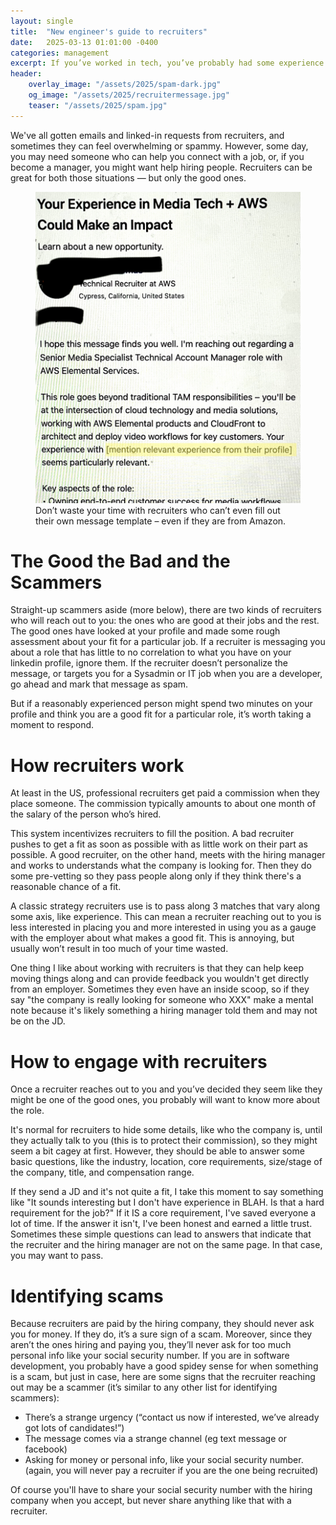 ```yaml
---
layout: single
title:  "New engineer's guide to recruiters"
date:   2025-03-13 01:01:00 -0400
categories: management
excerpt: If you’ve worked in tech, you’ve probably had some experience with recruiters. Even in bear markets most of us get messages from recruiters. Let’s talk about how to make the most of these experiences.
header:
    overlay_image: "/assets/2025/spam-dark.jpg"
    og_image: "/assets/2025/recruitermessage.jpg"
    teaser: "/assets/2025/spam.jpg"
---
```


We've all gotten emails and linked-in requests from recruiters, and sometimes they can feel overwhelming or spammy. However, some day, you may need someone who can help you connect with a job, or, if you become a manager, you might want help hiring people. Recruiters can be great for both those situations — but only the good ones.

<figure>
    <img 
		 src="/assets/2025/recruitermessage.jpg"
         alt="screenshot of a message from a recruiter with the text 'mention relevant experience from their profile' highlighted">
    <figcaption>Don’t waste your time with recruiters who can’t even fill out their own message template – even if they are from Amazon.</figcaption>
</figure>


# The Good the Bad and the Scammers

Straight-up scammers aside (more below), there are two kinds of recruiters who will reach out to you: the ones who are good at their jobs and the rest. The good ones have looked at your profile and made some rough assessment about your fit for a particular job. If a recruiter is messaging you about a role that has little to no correlation to what you have on your linkedin profile, ignore them. If the recruiter doesn’t personalize the message, or targets you for a Sysadmin or IT job when you are a developer, go ahead and mark that message as spam.

But if a reasonably experienced person might spend two minutes on your profile and think you are a good fit for a particular role, it’s worth taking a moment to respond.

# How recruiters work

At least in the US, professional recruiters get paid a commission when they place someone. The commission typically amounts to about one month of the salary of the person who’s hired.

This system incentivizes recruiters to fill the position. A bad recruiter pushes to get a fit as soon as possible with as little work on their part as possible. A good recruiter, on the other hand, meets with the hiring manager and works to understands what the company is looking for. Then they do some pre-vetting so they pass people along only if they think there's a reasonable chance of a fit.

A classic strategy recruiters use is to pass along 3 matches that vary along some axis, like experience. This can mean a recruiter reaching out to you is less interested in placing you and more interested in using you as a gauge with the employer about what makes a good fit. This is annoying, but usually won’t result in too much of your time wasted.

One thing I like about working with recruiters is that they can help keep moving things along and can provide feedback you wouldn't get directly from an employer. Sometimes they even have an inside scoop, so if they say "the company is really looking for someone who XXX" make a mental note because it's likely something a hiring manager told them and may not be on the JD.

# How to engage with recruiters

Once a recruiter reaches out to you and you’ve decided they seem like they might be one of the good ones, you probably will want to know more about the role.

It's normal for recruiters to hide some details, like who the company is, until they actually talk to you (this is to protect their commission), so they might seem a bit cagey at first. However, they should be able to answer some basic questions, like the industry, location, core requirements, size/stage of the company, title, and compensation range.

If they send a JD and it's not quite a fit, I take this moment to say something like "It sounds interesting but I don't have experience in BLAH. Is that a hard requirement for the job?" If it IS a core requirement, I've saved everyone a lot of time. If the answer it isn't, I've been honest and earned a little trust. Sometimes these simple questions can lead to answers that indicate that the recruiter and the hiring manager are not on the same page. In that case, you may want to pass.

# Identifying scams

Because recruiters are paid by the hiring company, they should never ask you for money. If they do, it’s a sure sign of a scam. Moreover, since they aren’t the ones hiring and paying you, they’ll never ask for too much personal info like your social security number. If you are in software development, you probably have a good spidey sense for when something is a scam, but just in case, here are some signs that the recruiter reaching out may be a scammer (it’s similar to any other list for identifying scammers):

* There’s a strange urgency (“contact us now if interested, we’ve already got lots of candidates!”)
* The message comes via a strange channel (eg text message or facebook)
* Asking for money or personal info, like your social security number. (again, you will never pay a recruiter if you are the one being recruited)

Of course you'll have to share your social security number with the hiring company when you accept, but never share anything like that with a recruiter.